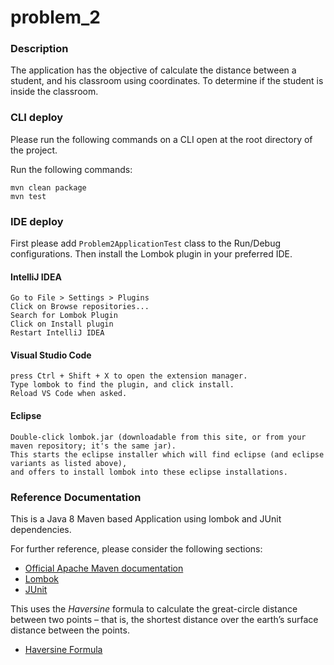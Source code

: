 # problem_2

### Description

The application has the objective of calculate the distance between a student, and his classroom using coordinates.
To determine if the student is inside the classroom.

### CLI deploy

Please run the following commands on a CLI open at the root directory of the project.

Run the following commands:

```shell script
mvn clean package
mvn test
```

### IDE deploy

First please add `Problem2ApplicationTest` class to the Run/Debug configurations.
Then install the Lombok plugin in your preferred IDE.

#### IntelliJ IDEA
```text
Go to File > Settings > Plugins
Click on Browse repositories...
Search for Lombok Plugin
Click on Install plugin
Restart IntelliJ IDEA
```

#### Visual Studio Code
```text
press Ctrl + Shift + X to open the extension manager.
Type lombok to find the plugin, and click install.
Reload VS Code when asked.
```

#### Eclipse
```text
Double-click lombok.jar (downloadable from this site, or from your maven repository; it's the same jar). 
This starts the eclipse installer which will find eclipse (and eclipse variants as listed above),
and offers to install lombok into these eclipse installations.
```

### Reference Documentation

This is a Java 8 Maven based Application using lombok and JUnit dependencies.

For further reference, please consider the following sections:

* [Official Apache Maven documentation](https://maven.apache.org/guides/index.html)
* [Lombok](https://projectlombok.org/)
* [JUnit](https://mvnrepository.com/artifact/junit/junit)

This uses the *Haversine* formula to calculate the great-circle distance between two points – that is, the shortest distance over the earth’s surface distance between the points.

* [Haversine Formula](https://www.movable-type.co.uk/scripts/latlong.html)
